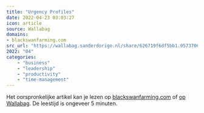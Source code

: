 ```yaml
---
title: "Urgency Profiles"
date: 2022-04-23 03:03:27
icon: article
source: Wallabag
domains:
- blackswanfarming.com
src_url: "https://wallabag.sanderdorigo.nl/share/626719f6df5bb1.05737062"
2022: "04"
categories:
    - "business"
    - "leadership"
    - "productivity"
    - "time-management"
---
```

Het oorspronkelijke artikel kan je lezen op [blackswanfarming.com](https://blackswanfarming.com/urgency-profiles/) of [op Wallabag](https://wallabag.sanderdorigo.nl/share/626719f6df5bb1.05737062). De leestijd is ongeveer 5 minuten.